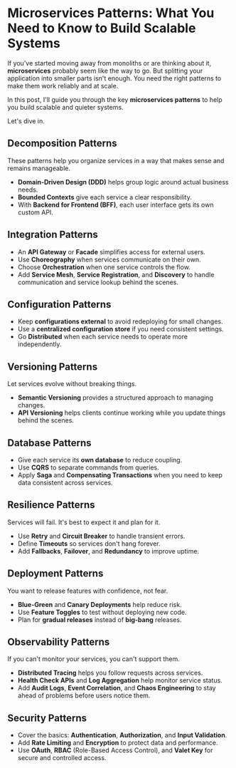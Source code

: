 # Microservices Patterns: What You Need to Know to Build Scalable Systems

If you've started moving away from monoliths or are thinking about it, **microservices** probably seem like the way to go. But splitting your application into smaller parts isn't enough. You need the right patterns to make them work reliably and at scale.

In this post, I'll guide you through the key **microservices patterns** to help you build scalable and quieter systems.

Let's dive in.

## Decomposition Patterns

These patterns help you organize services in a way that makes sense and remains manageable.

* **Domain-Driven Design (DDD)** helps group logic around actual business needs.
* **Bounded Contexts** give each service a clear responsibility.
* With **Backend for Frontend (BFF)**, each user interface gets its own custom API.

## Integration Patterns

* An **API Gateway** or **Facade** simplifies access for external users.
* Use **Choreography** when services communicate on their own.
* Choose **Orchestration** when one service controls the flow.
* Add **Service Mesh**, **Service Registration**, and **Discovery** to handle communication and service lookup behind the scenes.

## Configuration Patterns

* Keep **configurations external** to avoid redeploying for small changes.
* Use a **centralized configuration store** if you need consistent settings.
* Go **Distributed** when each service needs to operate more independently.

## Versioning Patterns

Let services evolve without breaking things.

* **Semantic Versioning** provides a structured approach to managing changes.
* **API Versioning** helps clients continue working while you update things behind the scenes.

## Database Patterns

* Give each service its **own database** to reduce coupling.
* Use **CQRS** to separate commands from queries.
* Apply **Saga** and **Compensating Transactions** when you need to keep data consistent across services.

## Resilience Patterns

Services will fail. It's best to expect it and plan for it.

* Use **Retry** and **Circuit Breaker** to handle transient errors.
* Define **Timeouts** so services don't hang forever.
* Add **Fallbacks**, **Failover**, and **Redundancy** to improve uptime.

## Deployment Patterns

You want to release features with confidence, not fear.

* **Blue-Green** and **Canary Deployments** help reduce risk.
* Use **Feature Toggles** to test without deploying new code.
* Plan for **gradual releases** instead of **big-bang** releases.

## Observability Patterns

If you can't monitor your services, you can't support them.

* **Distributed Tracing** helps you follow requests across services.
* **Health Check APIs** and **Log Aggregation** help monitor service status.
* Add **Audit Logs**, **Event Correlation**, and **Chaos Engineering** to stay ahead of problems before users notice them.

## Security Patterns

* Cover the basics: **Authentication**, **Authorization**, and **Input Validation**.
* Add **Rate Limiting** and **Encryption** to protect data and performance.
* Use **OAuth**, **RBAC** (Role-Based Access Control), and **Valet Key** for secure and controlled access.